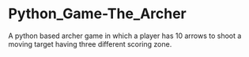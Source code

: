 # Python_Game-The_Archer
A python based archer game in which a player has 10 arrows to shoot a moving target having three different scoring zone.
